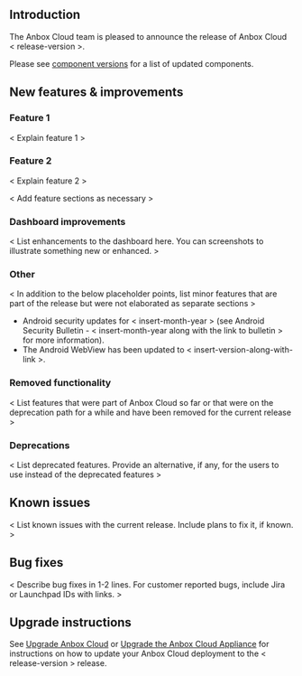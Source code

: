 ## Introduction

The Anbox Cloud team is pleased to announce the release of Anbox Cloud < release-version >.

Please see [component versions](https://anbox-cloud.io/docs/component-versions) for a list of updated components.

## New features & improvements

### Feature 1

< Explain feature 1 >

### Feature 2

< Explain feature 2 >


< Add feature sections as necessary >


### Dashboard improvements

< List enhancements to the dashboard here. You can screenshots to illustrate something new or enhanced. >


### Other

< In addition to the below placeholder points, list minor features that are part of the release but were not elaborated as separate sections >

* Android security updates for < insert-month-year > (see Android Security Bulletin - < insert-month-year along with the link to bulletin > for more information).
* The Android WebView has been updated to < insert-version-along-with-link >.


### Removed functionality

< List features that were part of Anbox Cloud so far or that were on the deprecation path for a while and have been removed for the current release >


### Deprecations

< List deprecated features. Provide an alternative, if any, for the users to use instead of the deprecated features >


## Known issues

< List known issues with the current release. Include plans to fix it, if known. >


## Bug fixes

< Describe bug fixes in 1-2 lines. For customer reported bugs, include Jira or Launchpad IDs with links. >

## Upgrade instructions

See [Upgrade Anbox Cloud](https://anbox-cloud.io/docs/howto/update/upgrade-anbox) or [Upgrade the Anbox Cloud Appliance](https://anbox-cloud.io/docs/howto/update/upgrade-appliance) for instructions on how to update your Anbox Cloud deployment to the < release-version > release.
